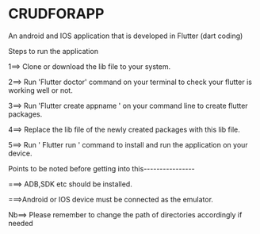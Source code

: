 # CRUDFORAPP

An android and IOS application that is developed in Flutter (dart coding)

Steps to run the application

1==> Clone or download the lib file to your system.

2==> Run 'Flutter doctor' command on your terminal to check your flutter is working well or not.

3==> Run 'Flutter create appname ' on your command line to create flutter packages.

4==> Replace the lib file of the newly created packages with this lib file.

5==> Run ' Flutter run ' command to install and run the application on your device.

Points to be noted before getting into this----------------

===> ADB,SDK etc should be installed.

===>Android or IOS device must be connected as the emulator.

Nb==> Please remember to change the path of directories accordingly if needed

